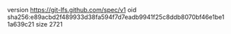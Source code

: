version https://git-lfs.github.com/spec/v1
oid sha256:e89acbd2f489933d38fa594f7d7eadb9941f25c8ddb8070bf46e1be11a639c21
size 2721
